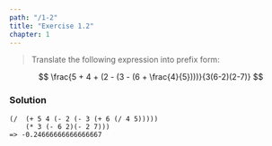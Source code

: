 ```yaml
---
path: "/1-2"
title: "Exercise 1.2"
chapter: 1
---
```


> Translate the following expression into prefix form:

$$
\frac{5 + 4 + (2 - (3 - (6 + \frac{4}{5})))}{3(6-2)(2-7)}
$$

### Solution

```
(/  (+ 5 4 (- 2 (- 3 (+ 6 (/ 4 5)))))
    (* 3 (- 6 2)(- 2 7)))
=> -0.24666666666666667
```
